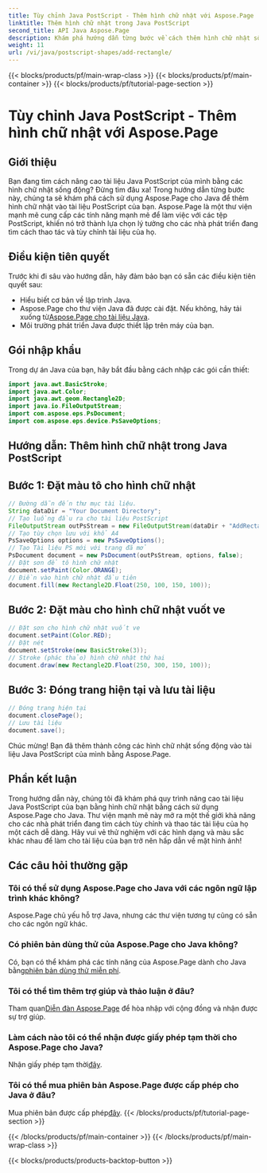 ```yaml
---
title: Tùy chỉnh Java PostScript - Thêm hình chữ nhật với Aspose.Page
linktitle: Thêm hình chữ nhật trong Java PostScript
second_title: API Java Aspose.Page
description: Khám phá hướng dẫn từng bước về cách thêm hình chữ nhật sống động vào tài liệu Java PostScript bằng Aspose.Page cho Java. Tăng cường tùy chỉnh tài liệu của bạn một cách dễ dàng!
weight: 11
url: /vi/java/postscript-shapes/add-rectangle/
---
```


{{< blocks/products/pf/main-wrap-class >}}
{{< blocks/products/pf/main-container >}}
{{< blocks/products/pf/tutorial-page-section >}}

# Tùy chỉnh Java PostScript - Thêm hình chữ nhật với Aspose.Page

## Giới thiệu
Bạn đang tìm cách nâng cao tài liệu Java PostScript của mình bằng các hình chữ nhật sống động? Đừng tìm đâu xa! Trong hướng dẫn từng bước này, chúng ta sẽ khám phá cách sử dụng Aspose.Page cho Java để thêm hình chữ nhật vào tài liệu PostScript của bạn. Aspose.Page là một thư viện mạnh mẽ cung cấp các tính năng mạnh mẽ để làm việc với các tệp PostScript, khiến nó trở thành lựa chọn lý tưởng cho các nhà phát triển đang tìm cách thao tác và tùy chỉnh tài liệu của họ.
## Điều kiện tiên quyết
Trước khi đi sâu vào hướng dẫn, hãy đảm bảo bạn có sẵn các điều kiện tiên quyết sau:
- Hiểu biết cơ bản về lập trình Java.
-  Aspose.Page cho thư viện Java đã được cài đặt. Nếu không, hãy tải xuống từ[Aspose.Page cho tài liệu Java](https://reference.aspose.com/page/java/).
- Môi trường phát triển Java được thiết lập trên máy của bạn.
## Gói nhập khẩu
Trong dự án Java của bạn, hãy bắt đầu bằng cách nhập các gói cần thiết:
```java
import java.awt.BasicStroke;
import java.awt.Color;
import java.awt.geom.Rectangle2D;
import java.io.FileOutputStream;
import com.aspose.eps.PsDocument;
import com.aspose.eps.device.PsSaveOptions;
```
## Hướng dẫn: Thêm hình chữ nhật trong Java PostScript
## Bước 1: Đặt màu tô cho hình chữ nhật
```java
// Đường dẫn đến thư mục tài liệu.
String dataDir = "Your Document Directory";
// Tạo luồng đầu ra cho tài liệu PostScript
FileOutputStream outPsStream = new FileOutputStream(dataDir + "AddRectangle_outPS.ps");
// Tạo tùy chọn lưu với khổ A4
PsSaveOptions options = new PsSaveOptions();
// Tạo Tài liệu PS mới với trang đã mở
PsDocument document = new PsDocument(outPsStream, options, false);
// Đặt sơn để tô hình chữ nhật
document.setPaint(Color.ORANGE);        
// Điền vào hình chữ nhật đầu tiên
document.fill(new Rectangle2D.Float(250, 100, 150, 100));
```
## Bước 2: Đặt màu cho hình chữ nhật vuốt ve
```java
// Đặt sơn cho hình chữ nhật vuốt ve
document.setPaint(Color.RED);
// Đặt nét
document.setStroke(new BasicStroke(3));
// Stroke (phác thảo) hình chữ nhật thứ hai
document.draw(new Rectangle2D.Float(250, 300, 150, 100));
```
## Bước 3: Đóng trang hiện tại và lưu tài liệu
```java
// Đóng trang hiện tại
document.closePage();
// Lưu tài liệu
document.save();
```
Chúc mừng! Bạn đã thêm thành công các hình chữ nhật sống động vào tài liệu Java PostScript của mình bằng Aspose.Page.
## Phần kết luận
Trong hướng dẫn này, chúng tôi đã khám phá quy trình nâng cao tài liệu Java PostScript của bạn bằng hình chữ nhật bằng cách sử dụng Aspose.Page cho Java. Thư viện mạnh mẽ này mở ra một thế giới khả năng cho các nhà phát triển đang tìm cách tùy chỉnh và thao tác tài liệu của họ một cách dễ dàng.
Hãy vui vẻ thử nghiệm với các hình dạng và màu sắc khác nhau để làm cho tài liệu của bạn trở nên hấp dẫn về mặt hình ảnh!
## Các câu hỏi thường gặp

### Tôi có thể sử dụng Aspose.Page cho Java với các ngôn ngữ lập trình khác không?
Aspose.Page chủ yếu hỗ trợ Java, nhưng các thư viện tương tự cũng có sẵn cho các ngôn ngữ khác.
### Có phiên bản dùng thử của Aspose.Page cho Java không?
 Có, bạn có thể khám phá các tính năng của Aspose.Page dành cho Java bằng[phiên bản dùng thử miễn phí](https://releases.aspose.com/).
### Tôi có thể tìm thêm trợ giúp và thảo luận ở đâu?
 Tham quan[Diễn đàn Aspose.Page](https://forum.aspose.com/c/page/39) để hòa nhập với cộng đồng và nhận được sự trợ giúp.
### Làm cách nào tôi có thể nhận được giấy phép tạm thời cho Aspose.Page cho Java?
 Nhận giấy phép tạm thời[đây](https://purchase.aspose.com/temporary-license/).
### Tôi có thể mua phiên bản Aspose.Page được cấp phép cho Java ở đâu?
 Mua phiên bản được cấp phép[đây](https://purchase.aspose.com/buy).
{{< /blocks/products/pf/tutorial-page-section >}}

{{< /blocks/products/pf/main-container >}}
{{< /blocks/products/pf/main-wrap-class >}}

{{< blocks/products/products-backtop-button >}}
